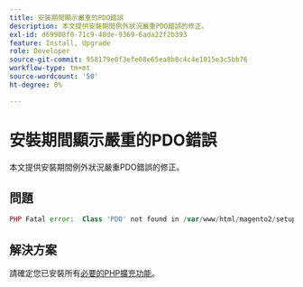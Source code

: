 ```yaml
---
title: 安裝期間顯示嚴重的PDO錯誤
description: 本文提供安裝期間例外狀況嚴重PDO錯誤的修正。
exl-id: d69908f0-71c9-48de-9369-6ada22f2b393
feature: Install, Upgrade
role: Developer
source-git-commit: 958179e0f3efe08e65ea8b0c4c4e1015e3c5bb76
workflow-type: tm+mt
source-wordcount: '50'
ht-degree: 0%

---
```


# 安裝期間顯示嚴重的PDO錯誤

本文提供安裝期間例外狀況嚴重PDO錯誤的修正。

## 問題

```php
PHP Fatal error:  Class 'PDO' not found in /var/www/html/magento2/setup/module/Magento/Setup/src/Module/Setup/ConnectionFactory.php on line 44
```

## 解決方案

請確定您已安裝所有[必要的PHP擴充功能](https://devdocs.magento.com/guides/v2.4/install-gde/prereq/php-settings.html)。
